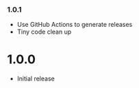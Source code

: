 ### 1.0.1
- Use GitHub Actions to generate releases
- Tiny code clean up

# 1.0.0
- Initial release
